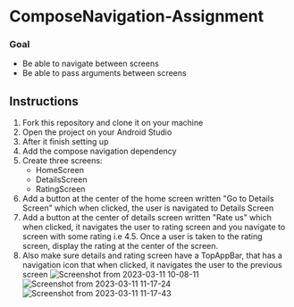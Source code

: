 # ComposeNavigation-Assignment

### Goal
- Be able to navigate between screens
- Be able to pass arguments between screens

## Instructions
1. Fork this repository and clone it on your machine
2. Open the project on your Android Studio
2. After it finish setting up
3. Add the compose navigation dependency
4. Create three screens: 
    - HomeScreen
    - DetailsScreen
    - RatingScreen
5. Add a button at the center of the home screen written "Go to Details Screen" which when clicked, the user is navigated to Details Screen
6. Add a button at the center of details screen written "Rate us" which when clicked, it navigates the user to rating screen and you navigate to screen with some rating i.e 4.5. Once a user is taken to the rating screen, display the rating at the center of the screen.
7. Also make sure details and rating screen have a TopAppBar, that has a navigation icon that when clicked, it navigates the user to the previous screen
![Screenshot from 2023-03-11 10-08-11](https://user-images.githubusercontent.com/102831284/224473648-31b9e3fb-821e-494e-a0bb-b04ac7a3f0d4.png)
![Screenshot from 2023-03-11 11-17-24](https://user-images.githubusercontent.com/102831284/224473650-7b3c1d69-59f1-450e-a2a0-7bae8406fd5f.png)
![Screenshot from 2023-03-11 11-17-43](https://user-images.githubusercontent.com/102831284/224473653-6446fc9f-a037-4bce-b7f9-bbfc986e30bb.png)

